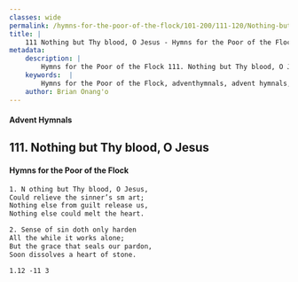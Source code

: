 ```yaml
---
classes: wide
permalink: /hymns-for-the-poor-of-the-flock/101-200/111-120/Nothing-but-Thy-blood,-O-Jesus/
title: |
    111 Nothing but Thy blood, O Jesus - Hymns for the Poor of the Flock
metadata:
    description: |
        Hymns for the Poor of the Flock 111. Nothing but Thy blood, O Jesus. N othing but Thy blood, O Jesus, Could relieve the sinner’s sm art;  Nothing else from guilt release us,  Nothing else could melt the heart. 
    keywords:  |
        Hymns for the Poor of the Flock, adventhymnals, advent hymnals, Nothing but Thy blood, O Jesus, N othing but Thy blood, O Jesus,, 
    author: Brian Onang'o
---
```


#### Advent Hymnals
## 111. Nothing but Thy blood, O Jesus
####  Hymns for the Poor of the Flock

```txt
1. N othing but Thy blood, O Jesus,
Could relieve the sinner’s sm art; 
Nothing else from guilt release us, 
Nothing else could melt the heart.

2. Sense of sin doth only harden
All the while it works alone;
But the grace that seals our pardon, 
Soon dissolves a heart of stone.

1.12 -11 3
```